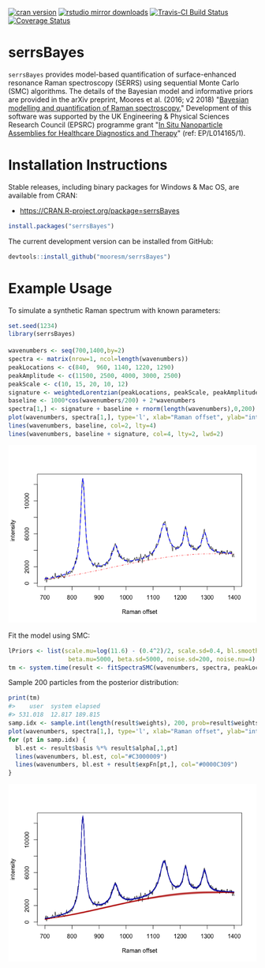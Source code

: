 <!-- README.md is generated from README.Rmd. Please edit that file -->
[![cran version](http://www.r-pkg.org/badges/version/serrsBayes)](https://cran.r-project.org/package=serrsBayes) [![rstudio mirror downloads](http://cranlogs.r-pkg.org/badges/grand-total/serrsBayes)](https://github.com/metacran/cranlogs.app) [![Travis-CI Build Status](https://travis-ci.org/mooresm/serrsBayes.svg?branch=master)](https://travis-ci.org/mooresm/serrsBayes) [![Coverage Status](https://img.shields.io/codecov/c/github/mooresm/serrsBayes/master.svg)](https://codecov.io/github/mooresm/serrsBayes?branch=master)

serrsBayes
==========

`serrsBayes` provides model-based quantification of surface-enhanced resonance Raman spectroscopy (SERRS) using sequential Monte Carlo (SMC) algorithms. The details of the Bayesian model and informative priors are provided in the arXiv preprint, Moores et al. (2016; v2 2018) "[Bayesian modelling and quantification of Raman spectroscopy.](https://arxiv.org/abs/1604.07299)" Development of this software was supported by the UK Engineering & Physical Sciences Research Council (EPSRC) programme grant "[In Situ Nanoparticle Assemblies for Healthcare Diagnostics and Therapy](http://gow.epsrc.ac.uk/NGBOViewGrant.aspx?GrantRef=EP/L014165/1)" (ref: EP/L014165/1).

Installation Instructions
=========================

Stable releases, including binary packages for Windows & Mac OS, are available from CRAN:

-   <https://CRAN.R-project.org/package=serrsBayes>

``` r
install.packages("serrsBayes")
```

The current development version can be installed from GitHub:

``` r
devtools::install_github("mooresm/serrsBayes")
```

Example Usage
=============

To simulate a synthetic Raman spectrum with known parameters:

``` r
set.seed(1234)
library(serrsBayes)

wavenumbers <- seq(700,1400,by=2)
spectra <- matrix(nrow=1, ncol=length(wavenumbers))
peakLocations <- c(840,  960, 1140, 1220, 1290)
peakAmplitude <- c(11500, 2500, 4000, 3000, 2500)
peakScale <- c(10, 15, 20, 10, 12)
signature <- weightedLorentzian(peakLocations, peakScale, peakAmplitude, wavenumbers)
baseline <- 1000*cos(wavenumbers/200) + 2*wavenumbers
spectra[1,] <- signature + baseline + rnorm(length(wavenumbers),0,200)
plot(wavenumbers, spectra[1,], type='l', xlab="Raman offset", ylab="intensity")
lines(wavenumbers, baseline, col=2, lty=4)
lines(wavenumbers, baseline + signature, col=4, lty=2, lwd=2)
```

![](inst/image/README-example-1.png)

Fit the model using SMC:

``` r
lPriors <- list(scale.mu=log(11.6) - (0.4^2)/2, scale.sd=0.4, bl.smooth=10^11, bl.knots=50,
                 beta.mu=5000, beta.sd=5000, noise.sd=200, noise.nu=4)
tm <- system.time(result <- fitSpectraSMC(wavenumbers, spectra, peakLocations, lPriors))
```

Sample 200 particles from the posterior distribution:

``` r
print(tm)
#>    user  system elapsed 
#> 531.018  12.817 189.815
samp.idx <- sample.int(length(result$weights), 200, prob=result$weights)
plot(wavenumbers, spectra[1,], type='l', xlab="Raman offset", ylab="intensity")
for (pt in samp.idx) {
  bl.est <- result$basis %*% result$alpha[,1,pt]
  lines(wavenumbers, bl.est, col="#C3000009")
  lines(wavenumbers, bl.est + result$expFn[pt,], col="#0000C309")
}
```

![](inst/image/README-plotting-1.png)
